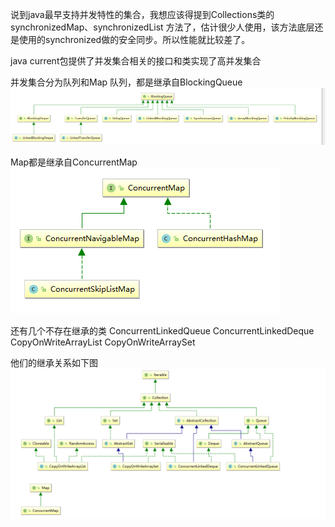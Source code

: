 说到java最早支持并发特性的集合，我想应该得提到Collections类的synchronizedMap、synchronizedList 方法了，估计很少人使用，该方法底层还是使用的synchronized做的安全同步。所以性能就比较差了。

java current包提供了并发集合相关的接口和类实现了高并发集合

并发集合分为队列和Map
队列，都是继承自BlockingQueue
![](/chapter5/511.png)

Map都是继承自ConcurrentMap
![](/chapter5/512.png)



还有几个不存在继承的类
ConcurrentLinkedQueue
ConcurrentLinkedDeque
CopyOnWriteArrayList
CopyOnWriteArraySet

他们的继承关系如下图
![](/chapter5/513.png)


